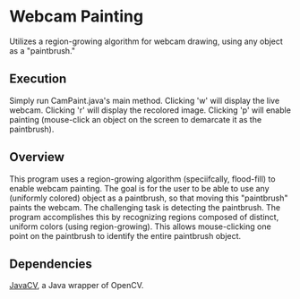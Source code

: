 # Webcam Painting
Utilizes a region-growing algorithm for webcam drawing, using any object as a "paintbrush."

## Execution
Simply run CamPaint.java's main method. Clicking 'w' will display the live webcam. Clicking 'r' will display the recolored image. Clicking 'p' will enable painting (mouse-click an object on the screen to demarcate it as the paintbrush).

## Overview
This program uses a region-growing algorithm (speciifcally, flood-fill) to enable webcam painting. The goal is for the user to be able to use any (uniformly colored) object as a paintbrush, so that moving this "paintbrush" paints the webcam. The challenging task is detecting the paintbrush. The program accomplishes this by recognizing regions composed of distinct, uniform colors (using region-growing). This allows mouse-clicking one point on the paintbrush to identify the entire paintbrush object.

## Dependencies
[JavaCV](https://github.com/bytedeco/javacv), a Java wrapper of OpenCV.
